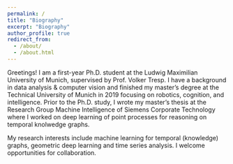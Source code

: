 ```yaml
---
permalink: /
title: "Biography"
excerpt: "Biography"
author_profile: true
redirect_from: 
  - /about/
  - /about.html
---
```


Greetings! I am a first-year Ph.D. student at the Ludwig Maximilian University of Munich, supervised by Prof. Volker Tresp. I have a background in data analysis & computer vision and finished my master’s degree at the Technical University of Munich in 2019 focusing on robotics, cognition, and intelligence. Prior to the Ph.D. study, I wrote my master’s thesis at the Research Group Machine Intelligence of Siemens Corporate Technology where I worked on deep learning of point processes for reasoning on temporal knolwedge graphs.

My research interests include machine learning for temporal (knowledge) graphs, geometric deep learning and time series analysis. I welcome opportunities for collaboration.